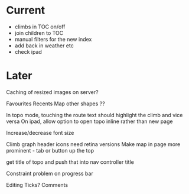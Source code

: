 Current
=======
- climbs in TOC on/off
- join children to TOC
- manual filters for the new index
- add back in weather etc
- check ipad

Later
=====

Caching of resized images on server?

Favourites
Recents
Map other shapes ??

In topo mode, touching the route text should highlight the climb and vice versa
On ipad, allow option to open topo inline rather than new page

Increase/decrease font size

Climb graph
header icons need retina versions
Make map in page more prominent - tab or button up the top

get title of topo and push that into nav controller title

Constraint problem on progress bar

Editing
Ticks?
Comments



